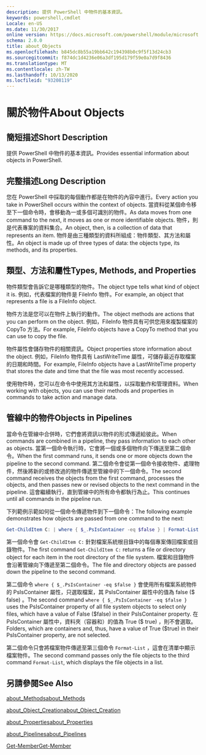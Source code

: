 ```yaml
---
description: 提供 PowerShell 中物件的基本資訊。
keywords: powershell,cmdlet
Locale: en-US
ms.date: 11/30/2017
online version: https://docs.microsoft.com/powershell/module/microsoft.powershell.core/about/about_objects?view=powershell-7&WT.mc_id=ps-gethelp
schema: 2.0.0
title: about_Objects
ms.openlocfilehash: b845dc8b55a19bb642c194398b0c9f5f13d24cb3
ms.sourcegitcommit: f874dc1d4236e06a3df195d179f59e0a7d9f8436
ms.translationtype: MT
ms.contentlocale: zh-TW
ms.lasthandoff: 10/13/2020
ms.locfileid: "93208119"
---
```

# <a name="about-objects"></a><span data-ttu-id="b4158-104">關於物件</span><span class="sxs-lookup"><span data-stu-id="b4158-104">About Objects</span></span>

## <a name="short-description"></a><span data-ttu-id="b4158-105">簡短描述</span><span class="sxs-lookup"><span data-stu-id="b4158-105">Short Description</span></span>
<span data-ttu-id="b4158-106">提供 PowerShell 中物件的基本資訊。</span><span class="sxs-lookup"><span data-stu-id="b4158-106">Provides essential information about objects in PowerShell.</span></span>

## <a name="long-description"></a><span data-ttu-id="b4158-107">完整描述</span><span class="sxs-lookup"><span data-stu-id="b4158-107">Long Description</span></span>

<span data-ttu-id="b4158-108">您在 PowerShell 中採取的每個動作都是在物件的內容中進行。</span><span class="sxs-lookup"><span data-stu-id="b4158-108">Every action you take in PowerShell occurs within the context of objects.</span></span> <span data-ttu-id="b4158-109">當資料從某個命令移至下一個命令時，會移動為一或多個可識別的物件。</span><span class="sxs-lookup"><span data-stu-id="b4158-109">As data moves from one command to the next, it moves as one or more identifiable objects.</span></span> <span data-ttu-id="b4158-110">物件，則是代表專案的資料集合。</span><span class="sxs-lookup"><span data-stu-id="b4158-110">An object, then, is a collection of data that represents an item.</span></span> <span data-ttu-id="b4158-111">物件是由三種類型的資料所組成：物件類型、其方法和屬性。</span><span class="sxs-lookup"><span data-stu-id="b4158-111">An object is made up of three types of data: the objects type, its methods, and its properties.</span></span>

## <a name="types-methods-and-properties"></a><span data-ttu-id="b4158-112">類型、方法和屬性</span><span class="sxs-lookup"><span data-stu-id="b4158-112">Types, Methods, and Properties</span></span>

<span data-ttu-id="b4158-113">物件類型會告訴它是哪種類型的物件。</span><span class="sxs-lookup"><span data-stu-id="b4158-113">The object type tells what kind of object it is.</span></span> <span data-ttu-id="b4158-114">例如，代表檔案的物件是 FileInfo 物件。</span><span class="sxs-lookup"><span data-stu-id="b4158-114">For example, an object that represents a file is a FileInfo object.</span></span>

<span data-ttu-id="b4158-115">物件方法是您可以在物件上執行的動作。</span><span class="sxs-lookup"><span data-stu-id="b4158-115">The object methods are actions that you can perform on the object.</span></span>
<span data-ttu-id="b4158-116">例如，FileInfo 物件具有可供您用來複製檔案的 CopyTo 方法。</span><span class="sxs-lookup"><span data-stu-id="b4158-116">For example, FileInfo objects have a CopyTo method that you can use to copy the file.</span></span>

<span data-ttu-id="b4158-117">物件屬性會儲存物件的相關資訊。</span><span class="sxs-lookup"><span data-stu-id="b4158-117">Object properties store information about the object.</span></span> <span data-ttu-id="b4158-118">例如，FileInfo 物件具有 LastWriteTime 屬性，可儲存最近存取檔案的日期和時間。</span><span class="sxs-lookup"><span data-stu-id="b4158-118">For example, FileInfo objects have a LastWriteTime property that stores the date and time that the file was most recently accessed.</span></span>

<span data-ttu-id="b4158-119">使用物件時，您可以在命令中使用其方法和屬性，以採取動作和管理資料。</span><span class="sxs-lookup"><span data-stu-id="b4158-119">When working with objects, you can use their methods and properties in commands to take action and manage data.</span></span>

## <a name="objects-in-pipelines"></a><span data-ttu-id="b4158-120">管線中的物件</span><span class="sxs-lookup"><span data-stu-id="b4158-120">Objects in Pipelines</span></span>

<span data-ttu-id="b4158-121">當命令在管線中合併時，它們會將資訊以物件的形式傳遞給彼此。</span><span class="sxs-lookup"><span data-stu-id="b4158-121">When commands are combined in a pipeline, they pass information to each other as objects.</span></span> <span data-ttu-id="b4158-122">當第一個命令執行時，它會將一個或多個物件向下傳送至第二個命令。</span><span class="sxs-lookup"><span data-stu-id="b4158-122">When the first command runs, it sends one or more objects down the pipeline to the second command.</span></span> <span data-ttu-id="b4158-123">第二個命令會從第一個命令接收物件、處理物件，然後將新的或修改過的物件傳遞至管線中的下一個命令。</span><span class="sxs-lookup"><span data-stu-id="b4158-123">The second command receives the objects from the first command, processes the objects, and then passes new or revised objects to the next command in the pipeline.</span></span>
<span data-ttu-id="b4158-124">這會繼續執行，直到管線中的所有命令都執行為止。</span><span class="sxs-lookup"><span data-stu-id="b4158-124">This continues until all commands in the pipeline run.</span></span>

<span data-ttu-id="b4158-125">下列範例示範如何從一個命令傳遞物件到下一個命令：</span><span class="sxs-lookup"><span data-stu-id="b4158-125">The following example demonstrates how objects are passed from one command to the next:</span></span>

```powershell
Get-ChildItem C: | where { $_.PsIsContainer -eq $false } | Format-List
```

<span data-ttu-id="b4158-126">第一個命令會 `Get-ChildItem C:` 針對檔案系統根目錄中的每個專案傳回檔案或目錄物件。</span><span class="sxs-lookup"><span data-stu-id="b4158-126">The first command `Get-ChildItem C:` returns a file or directory object for each item in the root directory of the file system.</span></span> <span data-ttu-id="b4158-127">檔案和目錄物件會沿著管線向下傳遞至第二個命令。</span><span class="sxs-lookup"><span data-stu-id="b4158-127">The file and directory objects are passed down the pipeline to the second command.</span></span>

<span data-ttu-id="b4158-128">第二個命令 `where { $_.PsIsContainer -eq $false }` 會使用所有檔案系統物件的 PsIsContainer 屬性，只選取檔案，其 PsIsContainer 屬性中的值為 false (\$ false) 。</span><span class="sxs-lookup"><span data-stu-id="b4158-128">The second command `where { $_.PsIsContainer -eq $false }` uses the PsIsContainer property of all file system objects to select only files, which have a value of False (\$false) in their PsIsContainer property.</span></span> <span data-ttu-id="b4158-129">在 PsIsContainer 屬性中，資料夾（容器和）的值為 True (\$ true) ，則不會選取。</span><span class="sxs-lookup"><span data-stu-id="b4158-129">Folders, which are containers and, thus, have a value of True (\$true) in their PsIsContainer property, are not selected.</span></span>

<span data-ttu-id="b4158-130">第二個命令只會將檔案物件傳遞至第三個命令 `Format-List` ，這會在清單中顯示檔案物件。</span><span class="sxs-lookup"><span data-stu-id="b4158-130">The second command passes only the file objects to the third command `Format-List`, which displays the file objects in a list.</span></span>

## <a name="see-also"></a><span data-ttu-id="b4158-131">另請參閱</span><span class="sxs-lookup"><span data-stu-id="b4158-131">See Also</span></span>

[<span data-ttu-id="b4158-132">about_Methods</span><span class="sxs-lookup"><span data-stu-id="b4158-132">about_Methods</span></span>](about_Methods.md)

[<span data-ttu-id="b4158-133">about_Object_Creation</span><span class="sxs-lookup"><span data-stu-id="b4158-133">about_Object_Creation</span></span>](about_Object_Creation.md)

[<span data-ttu-id="b4158-134">about_Properties</span><span class="sxs-lookup"><span data-stu-id="b4158-134">about_Properties</span></span>](about_Properties.md)

[<span data-ttu-id="b4158-135">about_Pipelines</span><span class="sxs-lookup"><span data-stu-id="b4158-135">about_Pipelines</span></span>](about_Pipelines.md)

[<span data-ttu-id="b4158-136">Get-Member</span><span class="sxs-lookup"><span data-stu-id="b4158-136">Get-Member</span></span>](xref:Microsoft.PowerShell.Utility.Get-Member)
